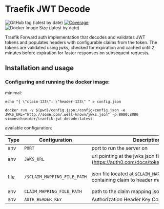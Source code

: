 # Traefik JWT Decode

![GitHub tag (latest by date)](https://img.shields.io/github/v/tag/SimonSchneider/traefik-jwt-decode)
[![Coverage](http://gocover.io/_badge/github.com/SimonSchneider/traefik-jwt-decode/decoder?0)](http://gocover.io/github.com/SimonSchneider/traefik-jwt-decode/decoder)
![Docker Image Size (latest by date)](https://img.shields.io/docker/image-size/simonschneider/traefik-jwt-decode)

Traefik Forward auth implementation that decodes and validates JWT tokens and populates headers with configurable claims from the token.
The tokens are validated using jwks, checked for expiration and cached until 2 minutes before expiration for faster responses on subsequent requests.

## Installation and usage

### Configuring and running the docker image:

minimal:

```
echo "{ \"claim-123\": \"header-123\" " > config.json

docker run -v $(pwd)/config.json:/config/config.json -e JWKS_URL="http://some.com/.well-known/jwks.json" -p 8080:8080 simonschneider/traefik-jwt-decode:latest
```

available configuration:

| Type | Configuration               | Description                                                                        | Example                                                      | Default               |
| ---- | --------------------------- | ---------------------------------------------------------------------------------- | ------------------------------------------------------------ | --------------------- |
| env  | `PORT`                      | port to run the server on                                                          | `8080`                                                       | `8080`                |
| env  | `JWKS_URL`                  | url pointing at the jwks json file (https://auth0.com/docs/tokens/concepts/jwks)   | http://some.com/.well-known/jwks.json                        | Required              |
| file | `/$CLAIM_MAPPING_FILE_PATH` | json file located at `$CLAIM_MAPPING_FILE_PATH` containing claim to header mapping | `{"claimKey-1": "headerKey-1", "claimKey-2": "headerKey-2"}` | Required              |
| env  | `CLAIM_MAPPING_FILE_PATH`   | path to the claim mapping json file                                                | `/config/config.json`                                        | `/config/config.json` |
| env  | `AUTH_HEADER_KEY`           | Authorization Header Key Containing the token                                      | `Authorization`                                              | `Authorization`       |
